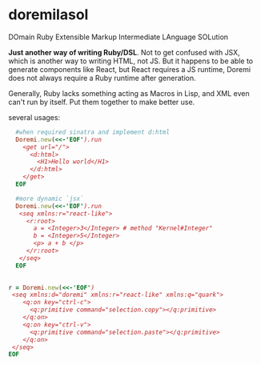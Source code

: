 # doremilasol
DOmain Ruby Extensible Markup Intermediate LAnguage SOLution

**Just another way of writing Ruby/DSL**.  Not to get confused with JSX, which is another way to writing HTML, not JS. 
But it happens to be able to generate components like React, but React requires a JS runtime, Doremi does not always require a Ruby runtime after generation.

Generally, Ruby lacks something acting as Macros in Lisp, and XML even can't run by itself. Put them together to make better use.

several usages:
```ruby
  #when required sinatra and implement d:html
  Doremi.new(<<-'EOF').run
    <get url="/">
      <d:html>
        <H1>Hello world</H1>
      </d:html>
    </get>
  EOF
```

```ruby
  #more dynamic `jsx`
  Doremi.new(<<-'EOF').run
   <seq xmlns:r="react-like">
     <r:root>
       a = <Integer>3</Integer> # method "Kernel#Integer"
       b = <Integer>5</Integer> 
       <p> a + b </p>
     </r:root>
   </seq>
  EOF
   
```



```ruby
r = Doremi.new(<<-'EOF')
 <seq xmlns:d="doremi" xmlns:r="react-like" xmlns:q="quark"> 
    <q:on key="ctrl-c">
      <q:primitive command="selection.copy"></q:primitive>
    </q:on>
    <q:on key="ctrl-v">
      <q:primitive command="selection.paste"></q:primitive>
    </q:on>
 </seq>
EOF
```
